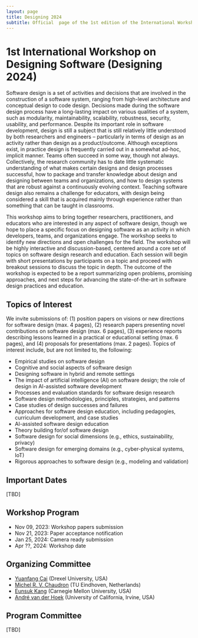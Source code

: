 ```yaml
---
layout: page
title: Designing 2024
subtitle: Official  page of the 1st edition of the International Workshop on Designing Software
---
```


# 1st International Workshop on Designing Software (Designing 2024)

Software design is a set of activities and decisions that are involved in the construction of a software system, ranging from high-level architecture and conceptual design to code design. Decisions made during the software design process have a long-lasting impact on various qualities of a system, such as modularity, maintainability, scalability, robustness, security, usability, and performance. Despite its important role in software development, design is still a subject that is still relatively little understood by both researchers and engineers – particularly in terms of design as an activity rather than design as a product/outcome. Although exceptions exist, in practice design is frequently carried out in a somewhat ad-hoc, implicit manner. Teams often succeed in some way, though not always. Collectively, the research community has to date little systematic understanding of what makes certain designs and design processes successful, how to package and transfer knowledge about design and designing between teams and organizations, and how to design systems that are robust against a continuously evolving context. Teaching software design also remains a challenge for educators, with design being considered a skill that is acquired mainly through experience rather than something that can be taught in classrooms. 

This workshop aims to bring together researchers, practitioners, and educators who are interested in any aspect of software design, though we hope to place a specific focus on designing software as an activity in which developers, teams, and organizations engage. The workshop seeks to identify new directions and open challenges for the field. The workshop will be highly interactive and discussion-based, centered around a core set of topics on software design research and education. Each session will begin with short presentations by participants on a topic and proceed with breakout sessions to discuss the topic in depth. The outcome of the workshop is expected to be a report summarizing open problems, promising approaches, and next steps for advancing the state-of-the-art in software design practices and education.

## Topics of Interest

We invite submissions of: (1) position papers on visions or new directions for software design (max. 4 pages), (2) research papers presenting novel contributions on software design (max. 6 pages), (3) experience reports describing lessons learned in a practical or educational setting (max. 6 pages), and (4) proposals for presentations (max. 2 pages). Topics of interest include, but are not limited to, the following:
- Empirical studies on software design
- Cognitive and social aspects of software design
- Designing software in hybrid and remote settings
- The impact of artificial intelligence (AI) on software design; the role of design in AI-assisted software development
- Processes and evaluation standards for software design research
- Software design methodologies, principles, strategies, and patterns
- Case studies of design successes and failures
- Approaches for software design education, including pedagogies, curriculum development, and case studies
- AI-assisted software design education
- Theory building for/of software design
- Software design for social dimensions (e.g., ethics, sustainability, privacy)
- Software design for emerging domains (e.g., cyber-physical systems, IoT)
- Rigorous approaches to software design (e.g., modeling and validation)

## Important Dates

[TBD]

## Workshop Program

- Nov 09, 2023: Workshop papers submission
- Nov 21, 2023: Paper acceptance notification
- Jan 25, 2024: Camera ready submission
- Apr ??, 2024: Workshop date

## Organizing Committee

- [Yuanfang Cai](https://www.cs.drexel.edu/~yfcai/) (Drexel University, USA)
- [Michel R. V. Chaudron](https://research.tue.nl/en/persons/michel-rv-chaudron) (TU Eindhoven, Netherlands)
- [Eunsuk Kang](https://eskang.github.io/) (Carnegie Mellon University, USA)
- [André van der Hoek](https://www.ics.uci.edu/~andre/) (University of California, Irvine, USA)

## Program Committee

[TBD]
